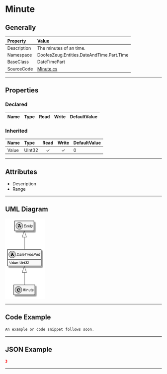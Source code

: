 ﻿# Minute

## Generally

|Property|Value|
|:-|:-|
|Description|The minutes of an time.|
|Namespace|DoofesZeug.Entities.DateAndTime.Part.Time|
|BaseClass|DateTimePart|
|SourceCode|[Minute.cs](../../../../DoofesZeug.Library/Src/Entities/DateAndTime/Part/Time/Minute.cs)|

---

## Properties

### Declared

|Name|Type|Read|Write|DefaultValue|
|:---|:---|:--:|:---:|:-----------|

### Inherited

|Name|Type|Read|Write|DefaultValue|
|:---|:---|:--:|:---:|:-----------|
|Value|UInt32|&#x2713;|&#x2713;|0|

---

## Attributes

- Description
- Range

---

## UML Diagram

![Minute.png](./Minute.png "Minute")

---

## Code Example

```cs
An example or code snippet follows soon.
```

---

## JSON Example

```json
3
```

---

